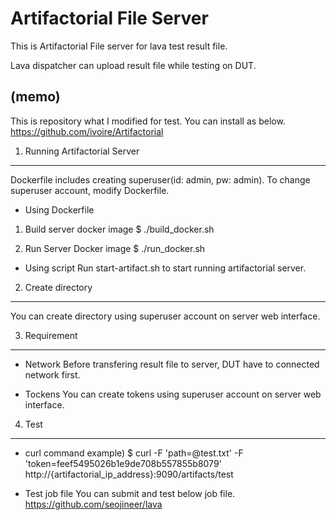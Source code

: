 # Artifactorial File Server

This is Artifactorial File server for lava test result file.

Lava dispatcher can upload result file while testing on DUT.

(memo)
--------
This is repository what I modified for test.
You can install as below.
https://github.com/ivoire/Artifactorial


1. Running Artifactorial Server
--------

Dockerfile includes creating superuser(id: admin, pw: admin).
To change superuser account, modify Dockerfile.

- Using Dockerfile
1) Build server docker image
$ ./build_docker.sh

2) Run Server Docker image
$ ./run_docker.sh

- Using script
Run start-artifact.sh to start running artifactorial server.

2. Create directory
--------

You can create directory using superuser account on server web interface.

3. Requirement
--------

- Network
Before transfering result file to server, DUT have to connected network first.

- Tockens
You can create tokens using superuser account on server web interface.

4. Test
--------

- curl command
example)
$ curl -F 'path=@test.txt' -F 'token=feef5495026b1e9de708b557855b8079' http://{artifactorial_ip_address}:9090/artifacts/test

- Test job file
You can submit and test below job file.
https://github.com/seojineer/lava
